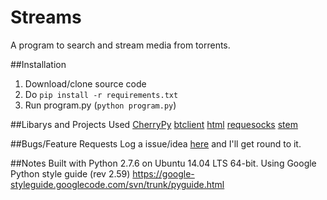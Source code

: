 # Streams
A program to search and stream media from torrents.

##Installation
1. Download/clone source code
2. Do `pip install -r requirements.txt`
3. Run program.py (`python program.py`)

##Libarys and Projects Used
[CherryPy](http://www.cherrypy.org/)
[btclient](https://github.com/izderadicka/btclient)
[html](https://pypi.python.org/pypi/html/)
[requesocks](https://pypi.python.org/pypi/requesocks/0.10.8)
[stem](https://stem.torproject.org/)

##Bugs/Feature Requests
Log a issue/idea [here](https://github.com/robalar/Streams/issues) and I'll get round to it.

##Notes
Built with Python 2.7.6 on Ubuntu 14.04 LTS 64-bit.
Using Google Python style guide (rev 2.59) https://google-styleguide.googlecode.com/svn/trunk/pyguide.html
